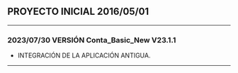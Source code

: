 
## PROYECTO INICIAL 2016/05/01
----

### 2023/07/30 VERSIÓN Conta_Basic_New V23.1.1

- INTEGRACIÓN DE LA APLICACIÓN ANTIGUA.
    
----